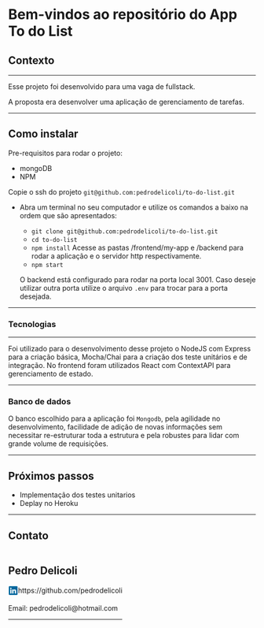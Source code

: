 # Bem-vindos ao repositório do App To do List

## Contexto

---

Esse projeto foi desenvolvido para uma vaga de fullstack.

A proposta era desenvolver uma aplicação de gerenciamento de tarefas.

---

## Como instalar

Pre-requisitos para rodar o projeto: 
- mongoDB
- NPM

Copie o ssh do projeto `git@github.com:pedrodelicoli/to-do-list.git`

* Abra um terminal no seu computador e utilize os comandos a baixo na ordem que são apresentados:

  * `git clone git@github.com:pedrodelicoli/to-do-list.git`
  * `cd to-do-list`
  * `npm install`
  Acesse as pastas /frontend/my-app e /backend para rodar a aplicação e o servidor http respectivamente.
  * `npm start`

  O backend está configurado para rodar na porta local 3001. Caso deseje utilizar outra porta utilize o arquivo `.env` para trocar para a porta desejada.

---

### Tecnologias

---

Foi utilizado para o desenvolvimento desse projeto o NodeJS com Express para a criação básica, Mocha/Chai para a criação dos teste unitários e de integração. No frontend foram utilizados React com ContextAPI para gerenciamento de estado.

---

### Banco de dados

O banco escolhido para a aplicação foi `Mongodb`, pela agilidade no desenvolvimento, facilidade de adição de novas informações sem necessitar re-estruturar toda a estrutura e pela robustes para lidar com grande volume de requisições.

---

## Próximos passos

* Implementação dos testes unitarios 
* Deplay no Heroku

---

## Contato

<div style="display: flex; align-items: center; justify-content: space-between;">
  <div>
    <h2> Pedro Delicoli </h2>
  <div style="display: flex;align-items: center;">
    <img src="./frontend/my-app/images/linkedin-logo.png" alt="LinkedIn" style="width:20px;"/> https://github.com/pedrodelicoli
  </div>
  <br/>
  Email: pedrodelicoli@hotmail.com  
<br/>

---
